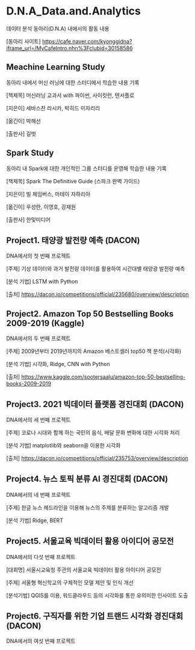 # D.N.A_Data.and.Analytics
데이터 분석 동아리(D.N.A) 내에서의 활동 내용

[동아리 사이트] https://cafe.naver.com/kyonggidna?iframe_url=/MyCafeIntro.nhn%3Fclubid=30158586

## Meachine Learning Study
동아리 내에서 머신 러닝에 대한 스터디에서 학습한 내용 기록

[책제목] 머신러닝 교과서 with 파이썬, 사이킷런, 텐서플로

[지은이] 세바스찬 라시카, 박히드 미자리리

[옮긴이] 박해선

[출판사] 길벗

## Spark Study
동아리 내 Spark에 대한 개인적인 그룹 스터디를 운영해 학습한 내용 기록

[책제목] Spark The Definitive Guide (스파크 완벽 가이드)

[지은이] 빌 체임버스, 마테이 자하리아

[옮긴이] 우성한, 이영호, 강재원

[출판사] 한및미디어

## Project1. 태양광 발전량 예측 (DACON)
DNA에서의 첫 번째 프로젝트

[주제] 기상 데이터와 과거 발전량 데이터를 활용하여 시간대별 태양광 발전량 예측

[분석 기법] LSTM with Python

[출처] https://dacon.io/competitions/official/235680/overview/description

## Project2. Amazon Top 50 Bestselling Books 2009-2019 (Kaggle)
DNA에서의 두 번째 프로젝트

[주제] 2009년부터 2019년까지의 Amazon 베스트셀러 top50 책 분석(시각화)

[분석 기법] 시각화, Ridge, CNN with Python

[출처] https://www.kaggle.com/sootersaalu/amazon-top-50-bestselling-books-2009-2019

## Project3. 2021 빅데이터 플랫폼 경진대회 (DACON)
DNA에서의 세 번째 프로젝트

[주제] 코로나 시대와 함께 하는 국민의 음식, 배달 문화 변화에 대한 시각화 처리

[분석 기법] matplotlib와 seaborn을 이용한 시각화 

[출처]  https://dacon.io/competitions/official/235753/overview/description

## Project4. 뉴스 토픽 분류 AI 경진대회 (DACON)

DNA에서의 네 번째 프로젝트

[주제] 한글 뉴스 헤드라인을 이용해 뉴스의 주제를 분류하는 알고리즘 개발

[분석 기법] Ridge, BERT 

## Project5. 서울교육 빅데이터 활용 아이디어 공모전

DNA에서의 다섯 번째 프로젝트

[대회명] 서울시교육청 주관의 서울교육 빅데이터 활용 아이디어 공모전

[주제] 서울형 혁신학교의 구체적인 모델 제안 및 인식 개선

[분석기법] QGIS를 이용, 워드클라우드 등의 시각화를 통한 유의미한 인사이트 도출

## Project6. 구직자를 위한 기업 트랜드 시각화 경진대회 (DACON)

DNA에서의 여섯 번째 프로젝트

